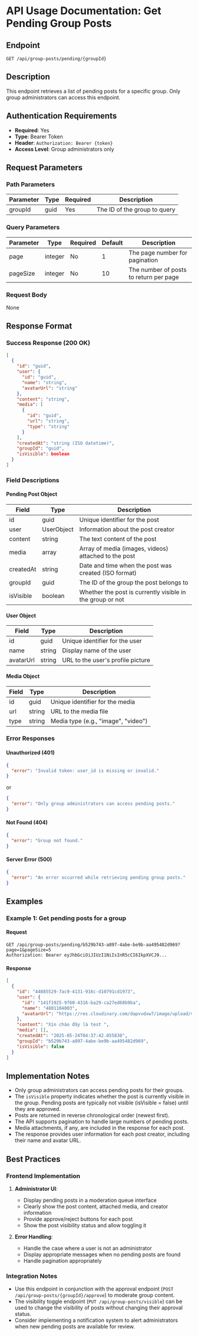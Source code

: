 # API Usage Documentation: Get Pending Group Posts

## Endpoint

```
GET /api/group-posts/pending/{groupId}
```

## Description

This endpoint retrieves a list of pending posts for a specific group. Only group administrators can access this endpoint.

## Authentication Requirements

- **Required**: Yes
- **Type**: Bearer Token
- **Header**: `Authorization: Bearer {token}`
- **Access Level**: Group administrators only

## Request Parameters

### Path Parameters

| Parameter | Type | Required | Description                        |
|-----------|------|----------|------------------------------------|
| groupId   | guid | Yes      | The ID of the group to query       |

### Query Parameters

| Parameter | Type    | Required | Default | Description                                |
|-----------|---------|----------|---------|--------------------------------------------|
| page      | integer | No       | 1       | The page number for pagination             |
| pageSize  | integer | No       | 10      | The number of posts to return per page     |

### Request Body

None

## Response Format

### Success Response (200 OK)

```json
[
  {
    "id": "guid",
    "user": {
      "id": "guid",
      "name": "string",
      "avatarUrl": "string"
    },
    "content": "string",
    "media": [
      {
        "id": "guid",
        "url": "string",
        "type": "string"
      }
    ],
    "createdAt": "string (ISO datetime)",
    "groupId": "guid",
    "isVisible": boolean
  }
]
```

### Field Descriptions

#### Pending Post Object

| Field     | Type       | Description                                               |
|-----------|------------|-----------------------------------------------------------|
| id        | guid       | Unique identifier for the post                            |
| user      | UserObject | Information about the post creator                        |
| content   | string     | The text content of the post                              |
| media     | array      | Array of media (images, videos) attached to the post      |
| createdAt | string     | Date and time when the post was created (ISO format)      |
| groupId   | guid       | The ID of the group the post belongs to                   |
| isVisible | boolean    | Whether the post is currently visible in the group or not |

#### User Object

| Field     | Type   | Description                                |
|-----------|--------|--------------------------------------------|
| id        | guid   | Unique identifier for the user             |
| name      | string | Display name of the user                   |
| avatarUrl | string | URL to the user's profile picture          |

#### Media Object

| Field | Type   | Description                                 |
|-------|--------|---------------------------------------------|
| id    | guid   | Unique identifier for the media             |
| url   | string | URL to the media file                       |
| type  | string | Media type (e.g., "image", "video")         |

### Error Responses

#### Unauthorized (401)

```json
{
  "error": "Invalid token: user_id is missing or invalid."
}
```

or 

```json
{
  "error": "Only group administrators can access pending posts."
}
```

#### Not Found (404)

```json
{
  "error": "Group not found."
}
```

#### Server Error (500)

```json
{
  "error": "An error occurred while retrieving pending group posts."
}
```

## Examples

### Example 1: Get pending posts for a group

#### Request

```http
GET /api/group-posts/pending/b529b743-a897-4abe-be9b-aa495482d969?page=1&pageSize=5
Authorization: Bearer eyJhbGciOiJIUzI1NiIsInR5cCI6IkpXVCJ9...
```

#### Response

```json
[
  {
    "id": "44885529-7ac9-4131-916c-d10791cd1973",
    "user": {
      "id": "141f1925-9f60-4316-ba29-ca27ed68b9ba",
      "name": "4801104003",
      "avatarUrl": "https://res.cloudinary.com/dapvvdxw7/image/upload/v1747159636/avatar_l2rwth.jpg"
    },
    "content": "Xin chào đây là test ",
    "media": [],
    "createdAt": "2025-05-24T04:37:42.055838",
    "groupId": "b529b743-a897-4abe-be9b-aa495482d969",
    "isVisible": false
  }
]
```

## Implementation Notes

- Only group administrators can access pending posts for their groups.
- The `isVisible` property indicates whether the post is currently visible in the group. Pending posts are typically not visible (isVisible = false) until they are approved.
- Posts are returned in reverse chronological order (newest first).
- The API supports pagination to handle large numbers of pending posts.
- Media attachments, if any, are included in the response for each post.
- The response provides user information for each post creator, including their name and avatar URL.

## Best Practices

### Frontend Implementation

1. **Administrator UI**:
   - Display pending posts in a moderation queue interface
   - Clearly show the post content, attached media, and creator information
   - Provide approve/reject buttons for each post
   - Show the post visibility status and allow toggling it

2. **Error Handling**:
   - Handle the case where a user is not an administrator
   - Display appropriate messages when no pending posts are found
   - Handle pagination appropriately

### Integration Notes

- Use this endpoint in conjunction with the approval endpoint (`POST /api/group-posts/{groupId}/approve`) to moderate group content.
- The visibility toggle endpoint (`PUT /api/group-posts/visible`) can be used to change the visibility of posts without changing their approval status.
- Consider implementing a notification system to alert administrators when new pending posts are available for review.
